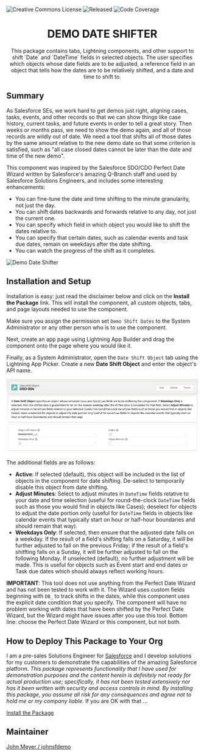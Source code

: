 ![Creative Commons License](https://img.shields.io/badge/license-Creative%20Commons-success) ![Released](https://img.shields.io/badge/status-Released-success) ![Code Coverage](https://img.shields.io/badge/code%20coverage-91%25-success)


<h1 align="center">DEMO DATE SHIFTER</h1>
<p align="center">
This package contains tabs, Lightning components, and other support to shift `Date` and `DateTime` fields in selected objects. The user specifies which objects whose date fields are to be adjusted, a reference field in an object that tells how the dates are to be relatively shifted, and a date and time to shift to.
</p>

## Summary

As Salesforce SEs, we work hard to get demos just right, aligning cases, tasks, events, and other records so that we can show things like case history, current tasks, and future events in order to tell a great story. Then weeks or months pass, we need to show the demo again, and all of those records are wildly out of date. We need a tool that shifts all of those dates by the same amount relative to the new demo date so that some criterion is satisfied, such as "all case closed dates cannot be later than the date and time of the new demo".

This component was inspired by the Salesforce SDO/CDO Perfect Date Wizard written by Salesforce's amazing Q-Branch staff and used by Salesforce Solutions Engineers, and includes some interesting enhancements:

- You can fine-tune the date and time shifting to the minute granularity, not just the day.
- You can shift dates backwards and forwards relative to any day, not just the current one.
- You can specify which field in which object you would like to shift the dates relative to.
- You can specify that certain dates, such as calendar events and task due dates, remain on weekdays after the date shifting.
- You can watch the progress of the shift as it completes.

![Demo Date Shifter](/images/DemoDateShifter.gif)

## Installation and Setup

Installation is easy: just read the disclaimer below and click on the **Install the Package** link. This will install the component, all custom objects, tabs, and page layouts needed to use the component.

Make sure you assign the permission set `Demo Shift Dates` to the System Administrator or any other person who is to use the component.

Next, create an app page using Lightning App Builder and drag the component onto the page where you would like it.

Finally, as a System Administrator, open the `Date Shift Object` tab using the Lightning App Picker. Create a new **Date Shift Object** and enter the object's API name.

![Date Shift Object](/images/DateShiftObject.png)

The additional fields are as follows:

- **Active**: If selected (default), this object will be included in the list of objects in the component for date shifting. De-select to temporarily disable this object from date shifting.
- **Adjust Minutes**: Select to adjust minutes in `DateTime` fields relative to your date and time selection (useful for round-the-clock `DateTime` fields such as those you would find in objects like Cases); deselect for objects to adjust the date portion only (useful for `DateTime` fields in objects like calendar events that typically start on hour or half-hour boundaries and should remain that way).
- **Weekdays Only**: If selected, then ensure that the adjusted date falls on a weekday. If the result of a field's shifting falls on a Saturday, it will be further adjusted to fall on the previous Friday; if the result of a field's shitfting falls on a Sunday, it will be further adjusted to fall on the following Monday. If unselected (default), no further adjustment will be made. This is useful for objects such as Event start and end dates or Task due dates which should always reflect working hours.

**IMPORTANT**: This tool does not use anything from the Perfect Date Wizard and has not been tested to work with it. The Wizard uses custom fields beginning with `DB_` to track shifts in the dates, while this component uses the explicit date condition that you specify. The component will have no problem working with dates that have been shifted by the Perfect Date Wizard, but the Wizard might have issues after you use this tool. Bottom line: choose the Perfect Date Wizard or this component, but not both.

## How to Deploy This Package to Your Org

I am a pre-sales Solutions Engineer for [Salesforce](https://www.salesforce.com) and I develop solutions for my customers to demonstrate the capabilities of the amazing Salesforce platform. *This package represents functionality that I have used for demonstration purposes  and the content herein is definitely not ready for actual production use; specifically, it has not been tested extensively nor has it been written with security and access controls in mind. By installing this package, you assume all risk for any consequences and agree not to hold me or my company liable.*  If you are OK with that ...

[Install the Package](https://login.salesforce.com/packaging/installPackage.apexp?p0=04t2E000003obwSQAQ)

## Maintainer

[John Meyer / johnsfdemo](https://github.com/johnsfdemo)
